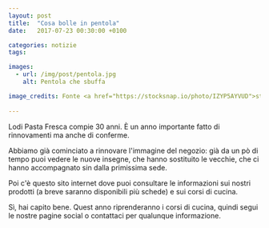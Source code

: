 ```yaml
---
layout: post
title:  "Cosa bolle in pentola"
date:   2017-07-23 00:30:00 +0100

categories: notizie
tags: 

images:
  - url: /img/post/pentola.jpg
    alt: Pentola che sbuffa

image_credits: Fonte <a href="https://stocksnap.io/photo/IZYP5AYVUD">stocksnap.io</a>
      
---
```

Lodi Pasta Fresca compie 30 anni. È un anno importante fatto di rinnovamenti ma anche di conferme.

Abbiamo già cominciato a rinnovare l'immagine del negozio: già da un pò di tempo puoi vedere le nuove insegne, che hanno sostituito le vecchie, che ci hanno accompagnato sin dalla primissima sede.
<!--continua-->

Poi c'è questo sito internet dove puoi consultare le informazioni sui nostri prodotti (a breve saranno disponibili più schede) e sui corsi di cucina.

Sì, hai capito bene. Quest anno riprenderanno i corsi di cucina, quindi segui le nostre pagine social o contattaci per qualunque informazione.
